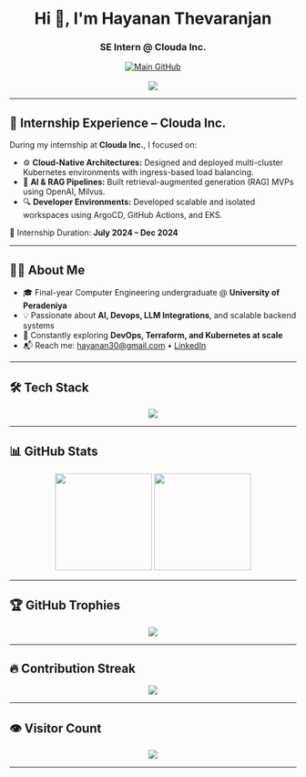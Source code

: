 <h1 align="center">Hi 👋, I'm Hayanan Thevaranjan</h1>
<h3 align="center">SE Intern @ Clouda Inc.</h3>

<p align="center">
  <a href="https://github.com/Hayanan30">
    <img src="https://img.shields.io/badge/Visit%20My%20Main%20GitHub%20Profile-%F0%9F%94%97-blue?style=for-the-badge&logo=github" alt="Main GitHub"/>
  </a>
  <br/><br/>
  <img src="https://readme-typing-svg.demolab.com?font=Fira+Code&size=22&pause=1000&color=58A6FF&center=true&width=600&lines=AI+Intern+%40+Clouda+Inc.;Cloud+Native+DevOps+Learner;MLOps+%7C+RAG+%7C+LLMs+%7C+Multi-cluster+K8s;Building+AI-powered+Infra+at+Scale!" />
</p>

---

## 💼 Internship Experience – Clouda Inc.

During my internship at **Clouda Inc.**, I focused on:

- ⚙️ **Cloud-Native Architectures:** Designed and deployed multi-cluster Kubernetes environments with ingress-based load balancing.
- 🧠 **AI & RAG Pipelines:** Built retrieval-augmented generation (RAG) MVPs using OpenAI, Milvus.
- 🔍 **Developer Environments:** Developed scalable and isolated workspaces using ArgoCD, GitHub Actions, and EKS.

📅 Internship Duration: **July 2024 – Dec 2024**

---

## 🧑‍💻 About Me

- 🎓 Final-year Computer Engineering undergraduate @ **University of Peradeniya**
- 💡 Passionate about **AI, Devops, LLM Integrations**, and scalable backend systems
- 🌱 Constantly exploring **DevOps, Terraform, and Kubernetes at scale**
- 📬 Reach me: [hayanan30@gmail.com](mailto:hayanan30@gmail.com) • [LinkedIn](https://www.linkedin.com/in/hayanan-thevaranjan)

---

## 🛠️ Tech Stack

<p align="center">
  <img src="https://skillicons.dev/icons?i=python,java,kotlin,go,javascript,react,nextjs,nodejs,docker,kubernetes,terraform,aws,bash,git,github,vscode,androidstudio" />
</p>

---


## 📊 GitHub Stats

<p align="center">
  <img src="https://github-readme-stats.vercel.app/api?username=Hayanan30&show_icons=true&theme=tokyonight" height="170" />
  <img src="https://github-readme-stats.vercel.app/api/top-langs/?username=Hayanan30&layout=compact&theme=tokyonight" height="170" />
</p>

---

## 🏆 GitHub Trophies

<p align="center">
  <img src="https://github-profile-trophy.vercel.app/?username=Hayanan30&theme=radical&no-frame=true&no-bg=true&margin-w=10" />
</p>

---

## 🔥 Contribution Streak

<p align="center">
  <img src="https://streak-stats.demolab.com?user=Hayanan30&theme=tokyonight&hide_border=true" />
</p>

---

## 👁️ Visitor Count

<p align="center">
  <img src="https://komarev.com/ghpvc/?username=HayananT&label=Profile%20views&color=blueviolet&style=flat-square" />
</p>

---

